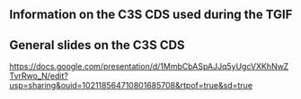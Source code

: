## Information on the C3S CDS used during the TGIF


## General slides on the C3S CDS
https://docs.google.com/presentation/d/1MmbCbASpAJJq5yUgcVXKhNwZTvrRwo_N/edit?usp=sharing&ouid=102118564710801685708&rtpof=true&sd=true
